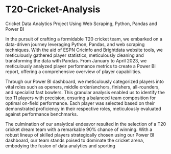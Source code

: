 # T20-Cricket-Analysis
Cricket Data Analytics Project Using Web Scraping, Python, Pandas and Power BI

In the pursuit of crafting a formidable T20 cricket team, we embarked on a data-driven journey leveraging Python, Pandas, and web scraping techniques. With the aid of ESPN Cricinfo and Brightdata website tools, we meticulously gathered player statistics, meticulously cleaning and transforming the data with Pandas. From January to April 2023, we meticulously analyzed player performance metrics to create a Power BI report, offering a comprehensive overview of player capabilities.

Through our Power BI dashboard, we meticulously categorized players into vital roles such as openers, middle order/anchors, finishers, all-rounders, and specialist fast bowlers. This granular analysis enabled us to identify the top 11 players with precision, ensuring a balanced team composition for optimal on-field performance. Each player was selected based on their demonstrated proficiency in their respective roles, meticulously evaluated against performance benchmarks.

The culmination of our analytical endeavor resulted in the selection of a T20 cricket dream team with a remarkable 90% chance of winning. With a robust lineup of skilled players strategically chosen using our Power BI dashboard, our team stands poised to dominate the cricket arena, embodying the fusion of data analytics and sporting 
